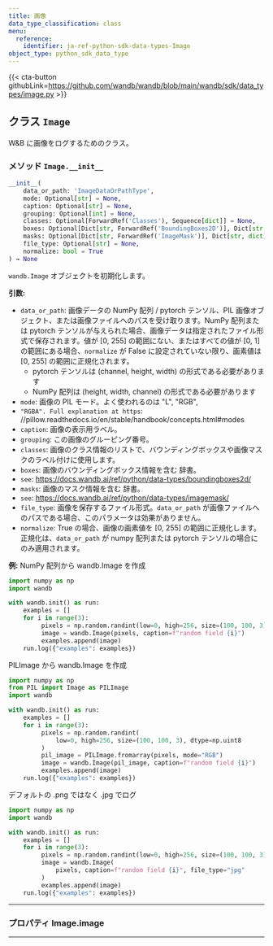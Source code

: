 ```yaml
---
title: 画像
data_type_classification: class
menu:
  reference:
    identifier: ja-ref-python-sdk-data-types-Image
object_type: python_sdk_data_type
---
```


{{< cta-button githubLink=https://github.com/wandb/wandb/blob/main/wandb/sdk/data_types/image.py >}}




## <kbd>クラス</kbd> `Image`
W&B に画像をログするためのクラス。 

### <kbd>メソッド</kbd> `Image.__init__`

```python
__init__(
    data_or_path: 'ImageDataOrPathType',
    mode: Optional[str] = None,
    caption: Optional[str] = None,
    grouping: Optional[int] = None,
    classes: Optional[ForwardRef('Classes'), Sequence[dict]] = None,
    boxes: Optional[Dict[str, ForwardRef('BoundingBoxes2D')], Dict[str, dict]] = None,
    masks: Optional[Dict[str, ForwardRef('ImageMask')], Dict[str, dict]] = None,
    file_type: Optional[str] = None,
    normalize: bool = True
) → None
```

`wandb.Image` オブジェクトを初期化します。 



**引数:**
 
 - `data_or_path`:  画像データの NumPy 配列 / pytorch テンソル、PIL 画像オブジェクト、または画像ファイルへのパスを受け取ります。NumPy 配列または pytorch テンソルが与えられた場合、画像データは指定されたファイル形式で保存されます。値が [0, 255] の範囲にない、またはすべての値が [0, 1] の範囲にある場合、`normalize` が False に設定されていない限り、画素値は [0, 255] の範囲に正規化されます。 
    - pytorch テンソルは (channel, height, width) の形式である必要があります 
    - NumPy 配列は (height, width, channel) の形式である必要があります 
 - `mode`:  画像の PIL モード。よく使われるのは "L", "RGB", 
 - `"RGBA". Full explanation at https`: //pillow.readthedocs.io/en/stable/handbook/concepts.html#modes 
 - `caption`:  画像の表示用ラベル。 
 - `grouping`:  この画像のグルーピング番号。 
 - `classes`:  画像のクラス情報のリストで、バウンディングボックスや画像マスクのラベル付けに使用します。 
 - `boxes`:  画像のバウンディングボックス情報を含む 辞書。 
 - `see`:  https://docs.wandb.ai/ref/python/data-types/boundingboxes2d/ 
 - `masks`:  画像のマスク情報を含む 辞書。 
 - `see`:  https://docs.wandb.ai/ref/python/data-types/imagemask/ 
 - `file_type`:  画像を保存するファイル形式。`data_or_path` が画像ファイルへのパスである場合、このパラメータは効果がありません。 
 - `normalize`:  True の場合、画像の画素値を [0, 255] の範囲に正規化します。正規化は、`data_or_path` が numpy 配列または pytorch テンソルの場合にのみ適用されます。 



**例:**
 NumPy 配列から wandb.Image を作成 

```python
import numpy as np
import wandb

with wandb.init() as run:
    examples = []
    for i in range(3):
         pixels = np.random.randint(low=0, high=256, size=(100, 100, 3))
         image = wandb.Image(pixels, caption=f"random field {i}")
         examples.append(image)
    run.log({"examples": examples})
``` 

PILImage から wandb.Image を作成 

```python
import numpy as np
from PIL import Image as PILImage
import wandb

with wandb.init() as run:
    examples = []
    for i in range(3):
         pixels = np.random.randint(
             low=0, high=256, size=(100, 100, 3), dtype=np.uint8
         )
         pil_image = PILImage.fromarray(pixels, mode="RGB")
         image = wandb.Image(pil_image, caption=f"random field {i}")
         examples.append(image)
    run.log({"examples": examples})
``` 

デフォルトの .png ではなく .jpg でログ 

```python
import numpy as np
import wandb

with wandb.init() as run:
    examples = []
    for i in range(3):
         pixels = np.random.randint(low=0, high=256, size=(100, 100, 3))
         image = wandb.Image(
             pixels, caption=f"random field {i}", file_type="jpg"
         )
         examples.append(image)
    run.log({"examples": examples})
``` 


---

### <kbd>プロパティ</kbd> Image.image







---